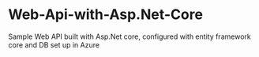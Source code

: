 # Web-Api-with-Asp.Net-Core
Sample Web API built with Asp.Net core, configured with entity framework core and DB set up in Azure
